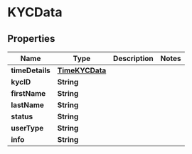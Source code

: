 
# KYCData

## Properties
Name | Type | Description | Notes
------------ | ------------- | ------------- | -------------
**timeDetails** | [**TimeKYCData**](TimeKYCData.md) |  | 
**kycID** | **String** |  | 
**firstName** | **String** |  | 
**lastName** | **String** |  | 
**status** | **String** |  | 
**userType** | **String** |  | 
**info** | **String** |  | 



